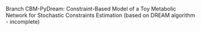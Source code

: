 Branch CBM-PyDream: Constraint-Based Model of a Toy Metabolic Network for Stochastic Constraints Estimation (based on DREAM algorithm - incomplete)
